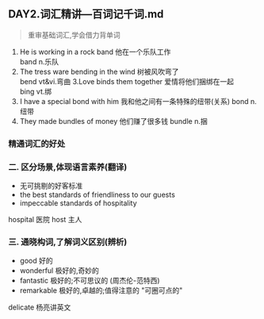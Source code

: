 ## DAY2.词汇精讲—百词记千词.md

> 重审基础词汇,学会借力背单词

1. He is working in a rock band  他在一个乐队工作  
band n.乐队  
2. The tress ware bending in the wind 树被风吹弯了  
bend vt&vi.弯曲
3.Love binds them together 爱情将他们捆绑在一起  
bing vt.绑
4. I have a special bond with him 我和他之间有一条特殊的纽带(关系)
bond n.纽带
5. They made bundles of money 他们赚了很多钱
bundle n.捆




### 精通词汇的好处

### 二. 区分场景,体现语言素养(翻译)


- 无可挑剔的好客标准
- the best standards of friendliness to our guests
- impeccable standards of  hospitality

hospital 医院 
host 主人


### 三. 通晓构词,了解词义区别(辨析)

- good 好的
- wonderful 极好的,奇妙的
- fantastic 极好的;不可思议的 (周杰伦-范特西)
- remarkable 极好的,卓越的;值得注意的 "可圈可点的"


delicate
杨亮讲英文
